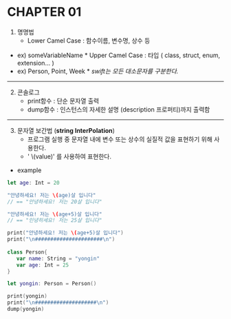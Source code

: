 CHAPTER 01
===
 1. 명명법
    * Lower Camel Case : 함수이름, 변수명, 상수 등
   - ex) someVariableName
    * Upper Camel Case : 타입 ( class, struct, enum, extension... )
   - ex) Person, Point, Week
    * _swift는 모든 대소문자를 구분한다._
---
 2. 콘솔로그
    * print함수 :  단순 문자열 출력
    * dump함수 : 인스턴스의 자세한 설명 (description 프로퍼티)까지 출력함
---
 3. 문자열 보간법 (**string InterPolation**)
    * 프로그램 실행 중 문자열 내에 변수 또는 상수의 실질적 값을 표현하기 위해 사용한다. 
    * '  \\(value)' 를 사용하여 표현한다.
 * example
 ```swift
 let age: Int = 20

 "안녕하세요! 저는 \(age)살 입니다"
 // == "안녕하세요! 저는 20살 입니다"

 "안녕하세요! 저는 \(age+5)살 입니다"
 // == "인녕히세요! 저는 25살 입니다"

 print("안녕하세요! 저는 \(age+5)살 입니다")
 print("\n######################\n")
  
 class Person{
    var name: String = "yongin"
    var age: Int = 25
 }

 let yongin: Person = Person()

 print(yongin)
 print("\n####################\n")
 dump(yongin)
 ```